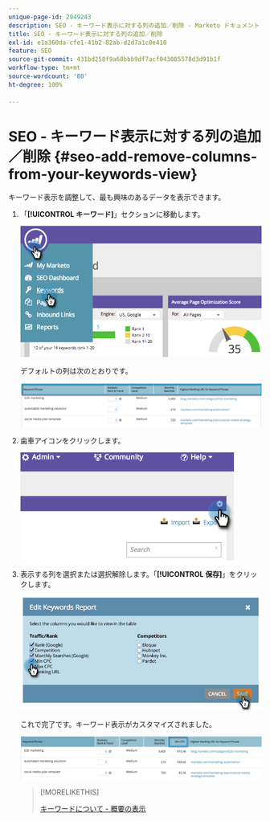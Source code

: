 ```yaml
---
unique-page-id: 2949243
description: SEO - キーワード表示に対する列の追加／削除 - Marketo ドキュメント - 製品ドキュメント
title: SEO - キーワード表示に対する列の追加／削除
exl-id: e1a360da-cfe1-41b2-82ab-d2d7a1c0e410
feature: SEO
source-git-commit: 431bd258f9a68bbb9df7acf043085578d3d91b1f
workflow-type: tm+mt
source-wordcount: '80'
ht-degree: 100%

---
```


# SEO - キーワード表示に対する列の追加／削除 {#seo-add-remove-columns-from-your-keywords-view}

キーワード表示を調整して、最も興味のあるデータを表示できます。

1. 「**[!UICONTROL キーワード]**」セクションに移動します。

   ![](assets/image2014-9-18-13-3a37-3a31.png)

   デフォルトの列は次のとおりです。

   ![](assets/image2014-9-18-13-3a37-3a36.png)

1. 歯車アイコンをクリックします。

   ![](assets/image2014-9-18-13-3a37-3a39.png)

1. 表示する列を選択または選択解除します。「**[!UICONTROL 保存]**」をクリックします。

   ![](assets/image2014-9-18-13-3a37-3a42.png)

   これで完了です。キーワード表示がカスタマイズされました。

   ![](assets/image2014-9-18-13-3a37-3a46.png)

   >[!MORELIKETHIS]
   >
   >[キーワードについて - 概要の表示](/help/marketo/product-docs/additional-apps/seo/keywords/seo-understanding-keywords.md)
